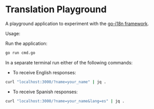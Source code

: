 # Translation Playground

A playground application to experiment with the [go-i18n framework](https://github.com/nicksnyder/go-i18n/tree/main).

Usage:

Run the application:
```sh
go run cmd.go
```

In a separate terminal run either of the following commands:

* To receive English responses:
```sh
curl "localhost:3000/?name=your_name" | jq .
```

* To receive Spanish responses:
```sh
curl "localhost:3000/?name=your_name&lang=es" | jq .
```